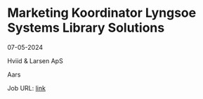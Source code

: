 # Marketing Koordinator Lyngsoe Systems Library Solutions
07-05-2024

Hviid & Larsen ApS

Aars

Job URL: [link](https://www.hviidoglarsen.dk/jobs?hr=show-job/198000&linkref=199163&locale=da_DK)


